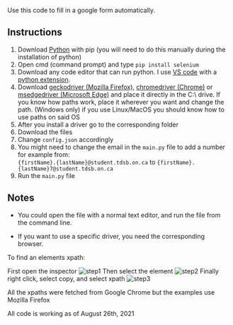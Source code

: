 Use this code to fill in a google form automatically.


Instructions
------------------------------------------  

   1.  Download [Python](https://www.python.org/downloads/) with pip (you will need to do this manually during the installation of python)
   2.  Open cmd (command prompt) and type `pip install selenium` 
   3.  Download any code editor that can run python. I use [VS code](https://code.visualstudio.com/) with a [python extension](https://code.visualstudio.com/docs/languages/python).
   4.  Download [geckodriver (Mozilla Firefox)](https://github.com/mozilla/geckodriver/releases), [chromedriver (Chrome)](https://chromedriver.chromium.org/downloads) or [msedgedriver (Microsoft Edge)](https://developer.microsoft.com/en-us/microsoft-edge/tools/webdriver/) and place it directly in the C:\ drive. If you know how paths work, place it wherever you want and change the path. (Windows only) if you use Linux/MacOS you should know how to use paths on said OS
   5.  After you install a driver go to the corresponding folder
   6.  Download the files
   7.  Change `config.json` accordingly 
   8.  You might need to change the email in the `main.py` file to add a number 
for example from:  
`{firstName}.{lastName}@student.tdsb.on.ca` to `{firstName}.{lastName}7@student.tdsb.on.ca`
   9.  Run the `main.py` file



Notes
------------------------------------------  

 - You could open the file with a normal text editor, and run the file from the command line.

 - If you want to use a specific driver, you need the corresponding browser.

To find an elements xpath:

First open the inspector
![step1](https://user-images.githubusercontent.com/75402062/128521955-bc71050f-3748-443a-b092-0ad35ace52d4.png)
Then select the element
![step2](https://user-images.githubusercontent.com/75402062/128522125-0e027566-43b9-48a5-88bb-9254af0f91f8.png)
Finally right click, select copy, and select xpath
![step3](https://user-images.githubusercontent.com/75402062/128522228-c6e119e2-bdd0-4c20-8640-4db57b9f31d3.png)


All the xpaths were fetched from Google Chrome but the examples use Mozilla Firefox

All code is working as of August 26th, 2021
